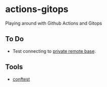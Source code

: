 # actions-gitops
Playing around with Github Actions and Gitops


## To Do

- Test connecting to [private remote base](https://github.com/Chris-Carmichael/kustomize-remote).

## Tools

- [conftest](https://github.com/open-policy-agent/conftest)



